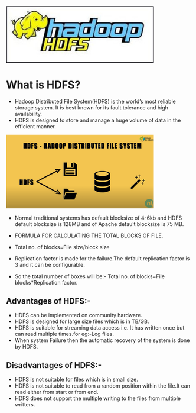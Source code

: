 <img src="/Images/hadoop hdfs logo.jpg" width=400>

# What is HDFS?
- Hadoop Distributed File System(HDFS) is the world’s most reliable storage system. It is best known for its fault tolerance and high availability.
- HDFS is designed to store and manage a huge volume of data in the efficient manner.

<img src="/Images/hdfs.png" width=400>

- Normal traditional systems has default blocksize of 4-6kb and HDFS default blocksize is 128MB and of Apache default blocksize is 75 MB.

- FORMULA FOR CALCULATING THE TOTAL BLOCKS OF FILE.
- Total no. of blocks=File size/block size
- Replication factor is made for the failure.The default replication factor is 3 and it can be configurable.
- So the total number of boxes will be:-
Total no. of blocks=File blocks*Replication factor.

## Advantages of HDFS:-
- HDFS can be implemented on community hardware.
- HDFS is designed for large size files which is in TB/GB.
- HDFS is suitable for streaming data access i.e. It has written once but can read multiple times.for eg:-Log files.
- When system Failure then the automatic recovery of the system is done by HDFS.

## Disadvantages of HDFS:-
- HDFS is not suitable for files which is in small size.
- HDFS is not suitable to read from a random position within the file.It can read either from start or from end.
- HDFS does not support the multiple writing to the files from multiple writters.
